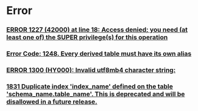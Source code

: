 Error
===

### [ERROR 1227 (42000) at line 18: Access denied; you need (at least one of) the SUPER privilege(s) for this operation](./Error/1227.md)
### [Error Code: 1248. Every derived table must have its own alias](./Error/1248.md)
### [ERROR 1300 (HY000): Invalid utf8mb4 character string:](./Error/1300.md)
### [1831 Duplicate index 'index_name' defined on the table 'schema_name.table_name'. This is deprecated and will be disallowed in a future release.](./Error/1831.md)
